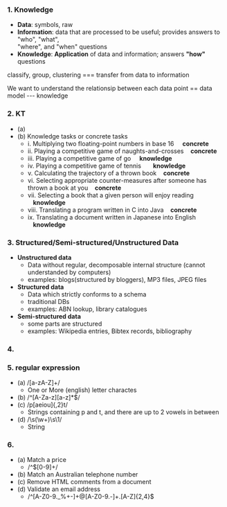 ### 1. Knowledge
+ **Data**: symbols, raw 
+ **Information**: data that are processed to be useful; provides answers to "who", "what",  
"where", and "when" questions
+ **Knowledge**: **Application** of data and information; answers **"how"** questions 

classify, group, clustering === transfer from data to information

We want to understand the relationsip between each data point == data model --- knowledge

### 2. KT
+ (a)
+ (b) Knowledge tasks or concrete tasks
  - i. Multiplying two floating-point numbers in base 16 &nbsp;&nbsp;&nbsp;  **concrete**
  - ii. Playing a competitive game of naughts-and-crosses   &nbsp;&nbsp;&nbsp;**concrete**
  - iii. Playing a competitive game of go  &nbsp;&nbsp;&nbsp; **knowledge**
  - iv. Playing a competitive game of tennis    &nbsp;&nbsp;&nbsp;&nbsp;&nbsp;&nbsp;**knowledge**
  - v. Calculating the trajectory of a thrown book    &nbsp;&nbsp;&nbsp;**concrete**
  - vi. Selecting appropriate counter-measures after someone has thrown a book at you &nbsp;&nbsp;&nbsp;**concrete**
  - vii. Selecting a book that a given person will enjoy reading    &nbsp;&nbsp;&nbsp;**knowledge**
  - viii. Translating a program written in C into Java  &nbsp;&nbsp;&nbsp;**concrete**
  - ix. Translating a document written in Japanese into English   &nbsp;&nbsp;&nbsp;**knowledge**
  
### 3. Structured/Semi-structured/Unstructured Data
+ **Unstructured data**
  - Data without regular, decomposable internal structure (cannot understanded by computers)
  - examples: blogs(structured by bloggers), MP3 files, JPEG files
+ **Structured data**
  - Data which strictly conforms to a schema
  - traditional DBs
  - examples: ABN lookup, library catalogues
+ **Semi-structured data**
  - some parts are structured 
  - examples: Wikipedia entries, Bibtex records, bibliography
  
### 4. 

### 5. regular expression
+ (a) /[a-zA-Z]+/
  - One or More (english) letter charactes
+ (b) /^[A-Za-z][a-z]*$/
+ (c) /p[aeiou]{,2}t/
  - Strings containing p and t, and there are up to 2 vowels in between
+ (d) /\s(\w+)\s\1/
  - String 

### 6. 
+ (a) Match a price
  - /^\$[0-9]+/
+ (b) Match an Australian telephone number
+ (c) Remove HTML comments from a document
+ (d) Validate an email address
  - /^[A-Z0-9._%+-]+@[A-Z0-9.-]+\.[A-Z]{2,4}$


